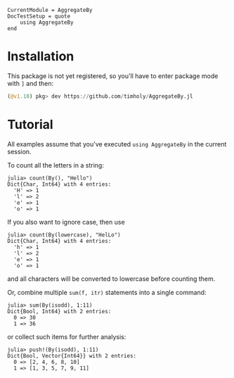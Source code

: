 ```@meta
CurrentModule = AggregateBy
DocTestSetup = quote
    using AggregateBy
end
```

# Installation

This package is not yet registered, so you'll have to enter package mode with `]` and then:

```julia
(@v1.10) pkg> dev https://github.com/timholy/AggregateBy.jl
```

# Tutorial

All examples assume that you've executed `using AggregateBy` in the current session.

To count all the letters in a string:

```jldoctest
julia> count(By(), "Hello")
Dict{Char, Int64} with 4 entries:
  'H' => 1
  'l' => 2
  'e' => 1
  'o' => 1
```

If you also want to ignore case, then use

```jldoctest
julia> count(By(lowercase), "HelLo")
Dict{Char, Int64} with 4 entries:
  'h' => 1
  'l' => 2
  'e' => 1
  'o' => 1
```

and all characters will be converted to lowercase before counting them.

Or, combine multiple `sum(f, itr)` statements into a single command:

```jldoctest
julia> sum(By(isodd), 1:11)
Dict{Bool, Int64} with 2 entries:
  0 => 30
  1 => 36
```

or collect such items for further analysis:

```jldoctest
julia> push!(By(isodd), 1:11)
Dict{Bool, Vector{Int64}} with 2 entries:
  0 => [2, 4, 6, 8, 10]
  1 => [1, 3, 5, 7, 9, 11]
```
